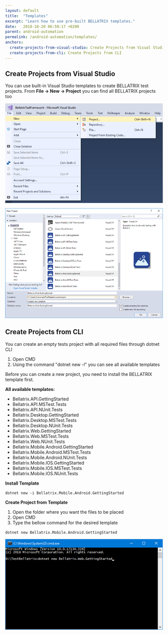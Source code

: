 ```yaml
---
layout: default
title:  "Templates"
excerpt: "Learn how to use pre-built BELLATRIX templates."
date:   2018-10-20 06:50:17 +0200
parent: android-automation
permalink: /android-automation/templates/
anchors:
  create-projects-from-visual-studio: Create Projects from Visual Studio
  create-projects-from-cli: Create Projects from CLI
---
```

Create Projects from Visual Studio
----------------------------------
You can use built-in Visual Studio templates to create BELLATRIX test projects.
From **File -> New -> Project** you can find all BELLATRIX projects too

![Create New Project Visual Studio](images/create-new-project-visual-studio.png)

![Create Getting Started Visual Studio](images/create-getting-started-solution-visual-studio.png)

Create Projects from CLI
------------------------
You can create an empty tests project with all required files through dotnet CLI
1. Open CMD
2. Using the command "dotnet new -l" you can see all available templates 

Before you can create a new project, you need to install the BELLATRIX template first.

**All available templates:**

- Bellatrix.API.GettingStarted
- Bellatrix.API.MSTest.Tests
- Bellatrix.API.NUnit.Tests
- Bellatrix.Desktop.GettingStarted
- Bellatrix.Desktop.MSTest.Tests
- Bellatrix.Desktop.NUnit.Tests
- Bellatrix.Web.GettingStarted
- Bellatrix.Web.MSTest.Tests
- Bellatrix.Web.NUnit.Tests
- Bellatrix.Mobile.Android.GettingStarted
- Bellatrix.Mobile.Android.MSTest.Tests
- Bellatrix.Mobile.Android.NUnit.Tests
- Bellatrix.Mobile.IOS.GettingStarted
- Bellatrix.Mobile.IOS.MSTest.Tests
- Bellatrix.Mobile.IOS.NUnit.Tests

**Install Template**

```
dotnet new -i Bellatrix.Mobile.Android.GettingStarted
```

**Create Project from Template**
1. Open the folder where you want the files to be placed
2. Open CMD
3. Type the bellow command for the desired template

```
dotnet new Bellatrix.Mobile.Android.GettingStarted
```

![Create Getting Started CLI](images/create-getting-started-console.png)